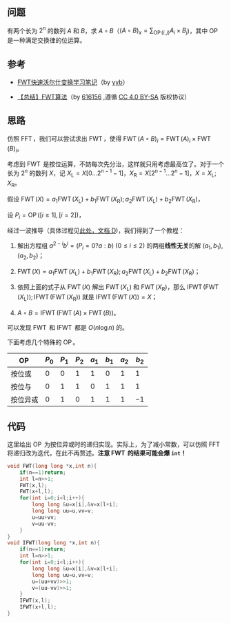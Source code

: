 ## 问题 

有两个长为 $2^n$ 的数列 $A$ 和 $B$，求 $A\circ B$（$(A\circ B)_x=\sum_{\operatorname{OP}(i,j)}A_i\times B_j$)，其中 $\operatorname{OP}$ 是一种满足交换律的位运算。

## 参考

- [FWT快速沃尔什变换学习笔记](https://www.cnblogs.com/cjyyb/p/9065615.html)（by [yyb](https://www.cnblogs.com/cjyyb)）

- [【总结】FWT算法](https://blog.csdn.net/qq_34454069/article/details/79524001)（by [616156](https://blog.csdn.net/qq_34454069) ,遵循 [CC 4.0 BY-SA](http://creativecommons.org/licenses/by-sa/4.0/) 版权协议）

## 思路

仿照 $\operatorname{FFT}$，我们可以尝试求出 $\operatorname{FWT}$，使得 $\operatorname{FWT}(A\circ B)_i=\operatorname{FWT}(A)_i\times \operatorname{FWT}(B)_i$。

考虑到 $\operatorname{FWT}$ 是按位运算，不妨每次先分治，这样就只用考虑最高位了。对于一个长为 $2^n$ 的数列 $X$，记 $X_{\operatorname{L}}=X[0\dots 2^{n-1}-1]$，$X_{\operatorname{R}}=X[2^{n-1}\dots 2^n-1]$，$X=X_{\operatorname{L}};X_{\operatorname{R}}$。

假设 $\operatorname{FWT}(X)=a_1\operatorname{FWT}(X_{\operatorname{L}})+b_1\operatorname{FWT}(X_{\operatorname{R}});a_2\operatorname{FWT}(X_{\operatorname{L}})+b_2\operatorname{FWT}(X_{\operatorname{R}})$，

设 $P_i=\operatorname{OP}([i\ge1],[i=2])$，

经过一波推导（具体过程见[此处，文档 D](https://lmoliver.github.io/mosiyuan))，我们得到了一个教程：

1. 解出方程组 $a^{2-i}b^i=(P_i=0?a:b)$ $(0\le i\le2)$ 的两组**线性无关**的解 $(a_1,b_1),(a_2,b_2)$；

2. $\operatorname{FWT}(X)=a_1\operatorname{FWT}(X_{\operatorname{L}})+b_1\operatorname{FWT}(X_{\operatorname{R}});a_2\operatorname{FWT}(X_{\operatorname{L}})+b_2\operatorname{FWT}(X_{\operatorname{R}})$；

3. 依照上面的式子从 $\operatorname{FWT}(X)$ 解出 $\operatorname{FWT}(X_{\operatorname{L}})$ 和 $\operatorname{FWT}(X_{\operatorname{R}})$，那么 $\operatorname{IFWT}(\operatorname{FWT}(X_{\operatorname{L}}));\operatorname{IFWT}(\operatorname{FWT}(X_{\operatorname{R}}))$ 就是 $\operatorname{IFWT}(\operatorname{FWT}(X))=X$；

4. $A\circ B=\operatorname{IFWT}(\operatorname{FWT}(A)\times\operatorname{FWT}(B))$。

可以发现 $\operatorname{FWT}$ 和 $\operatorname{IFWT}$ 都是 $O(n\log n)$ 的。

下面考虑几个特殊的 $\operatorname{OP}$。

|$\operatorname{OP}$|$P_0$|$P_1$|$P_2$|$a_1$|$b_1$|$a_2$|$b_2$|
|-|-|-|-|-|-|-|-|
|按位或|$0$|$0$|$1$|$1$|$0$|$1$|$1$|
|按位与|$0$|$1$|$1$|$0$|$1$|$1$|$1$|
|按位异或|$0$|$1$|$0$|$1$|$1$|$1$|$-1$|

## 代码

这里给出 $\operatorname{OP}$ 为按位异或时的递归实现。实际上，为了减小常数，可以仿照 $\operatorname{FFT}$ 将递归改为迭代，在此不再赘述。**注意 $\operatorname{FWT}$ 的结果可能会爆 `int`！**

```cpp
void FWT(long long *x,int n){
	if(n==1)return;
	int l=n>>1;
	FWT(x,l);
	FWT(x+l,l);
	for(int i=0;i<l;i++){
		long long &u=x[i],&v=x[l+i];
		long long uu=u,vv=v;
		u=uu+vv;
		v=uu-vv;
	}
}
void IFWT(long long *x,int n){
	if(n==1)return;
	int l=n>>1;
	for(int i=0;i<l;i++){
		long long &u=x[i],&v=x[l+i];
		long long uu=u,vv=v;
		u=(uu+vv)>>1;
		v=(uu-vv)>>1;
	}
	IFWT(x,l);
	IFWT(x+l,l);
}
```